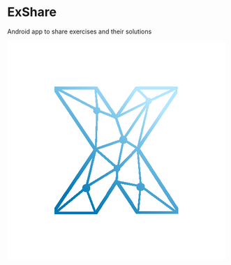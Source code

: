# ExShare

Android app to share exercises and their solutions

![logo exshare](styles/x-logo-big.png)
